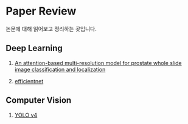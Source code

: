 # Paper Review

논문에 대해 읽어보고 정리하는 곳입니다.

## Deep Learning

1. [An attention-based multi-resolution model for prostate whole slide image classification and localization](Deep_learning/An_attention-based_multi-resolution_model_for_prostate_whole_slide_image_classification_and_localization)

2. [efficientnet](Deep_learning/efficientnet)

## Computer Vision

1. [YOLO v4](Computer_vision/yolo_v4)